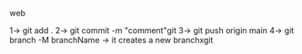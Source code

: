 web 

1-> git add .
2-> git commit -m "comment"git
3-> git push origin main
4-> git branch -M branchName -> it creates a new branchxgit 